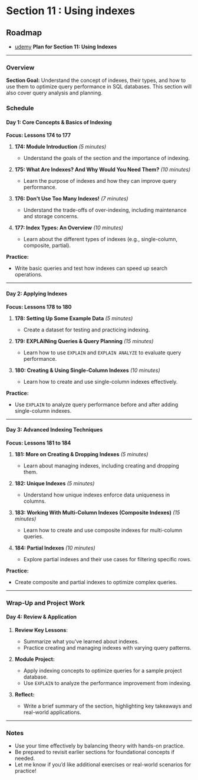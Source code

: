 # Section 11 : Using indexes

## **Roadmap**

- [udemy]()
  **Plan for Section 11: Using Indexes**

---

### **Overview**

**Section Goal:** Understand the concept of indexes, their types, and how to use them to optimize query performance in SQL databases. This section will also cover query analysis and planning.

### **Schedule**

#### **Day 1: Core Concepts & Basics of Indexing**

**Focus: Lessons 174 to 177**

1. **174: Module Introduction** _(5 minutes)_

   - Understand the goals of the section and the importance of indexing.

2. **175: What Are Indexes? And Why Would You Need Them?** _(10 minutes)_

   - Learn the purpose of indexes and how they can improve query performance.

3. **176: Don't Use Too Many Indexes!** _(7 minutes)_

   - Understand the trade-offs of over-indexing, including maintenance and storage concerns.

4. **177: Index Types: An Overview** _(10 minutes)_
   - Learn about the different types of indexes (e.g., single-column, composite, partial).

**Practice:**

- Write basic queries and test how indexes can speed up search operations.

---

#### **Day 2: Applying Indexes**

**Focus: Lessons 178 to 180**

1. **178: Setting Up Some Example Data** _(5 minutes)_

   - Create a dataset for testing and practicing indexing.

2. **179: EXPLAINing Queries & Query Planning** _(15 minutes)_

   - Learn how to use `EXPLAIN` and `EXPLAIN ANALYZE` to evaluate query performance.

3. **180: Creating & Using Single-Column Indexes** _(10 minutes)_
   - Learn how to create and use single-column indexes effectively.

**Practice:**

- Use `EXPLAIN` to analyze query performance before and after adding single-column indexes.

---

#### **Day 3: Advanced Indexing Techniques**

**Focus: Lessons 181 to 184**

1. **181: More on Creating & Dropping Indexes** _(5 minutes)_

   - Learn about managing indexes, including creating and dropping them.

2. **182: Unique Indexes** _(5 minutes)_

   - Understand how unique indexes enforce data uniqueness in columns.

3. **183: Working With Multi-Column Indexes (Composite Indexes)** _(15 minutes)_

   - Learn how to create and use composite indexes for multi-column queries.

4. **184: Partial Indexes** _(10 minutes)_
   - Explore partial indexes and their use cases for filtering specific rows.

**Practice:**

- Create composite and partial indexes to optimize complex queries.

---

### **Wrap-Up and Project Work**

#### **Day 4: Review & Application**

1. **Review Key Lessons**:

   - Summarize what you’ve learned about indexes.
   - Practice creating and managing indexes with varying query patterns.

2. **Module Project:**

   - Apply indexing concepts to optimize queries for a sample project database.
   - Use `EXPLAIN` to analyze the performance improvement from indexing.

3. **Reflect:**
   - Write a brief summary of the section, highlighting key takeaways and real-world applications.

---

### **Notes**

- Use your time effectively by balancing theory with hands-on practice.
- Be prepared to revisit earlier sections for foundational concepts if needed.
- Let me know if you’d like additional exercises or real-world scenarios for practice!
